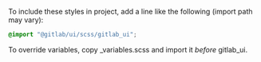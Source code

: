 To include these styles in project, add a line like the following (import path may vary):

```scss
@import "@gitlab/ui/scss/gitlab_ui";
```

To override variables, copy _variables.scss and import it _before_ gitlab_ui.
